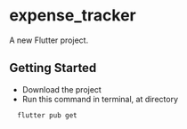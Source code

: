 # expense_tracker

A new Flutter project.

## Getting Started
+ Download the project
+ Run this command in terminal, at directory
```terminal
  flutter pub get
 ```
